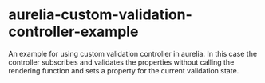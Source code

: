 # aurelia-custom-validation-controller-example
An example for using custom validation controller in aurelia. In this case the controller subscribes and validates the properties without calling the rendering function and sets a property for the current validation state.
